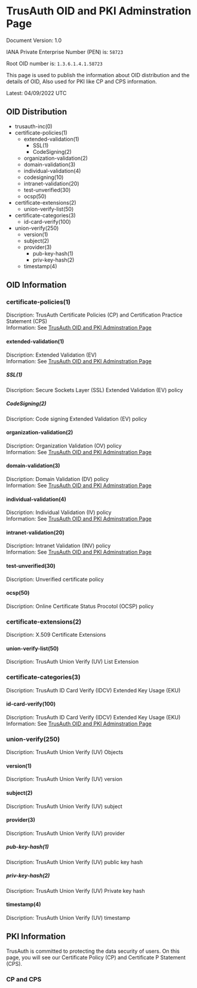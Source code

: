# TrusAuth OID and PKI Adminstration Page
<!--
IANA REQUEST-99711
IANA MODIFY-11368
-->
Document Version: 1.0

IANA Private Enterprise Number (PEN) is: `58723`

Root OID number is: `1.3.6.1.4.1.58723`

This page is used to publish the information about OID distribution and the details of OID, Also used for PKI like CP and CPS information.

Latest: 04/09/2022 UTC

## OID Distribution

- trusauth-inc(0)
- certificate-policies(1)
  - extended-validation(1)
    - SSL(1)
    - CodeSigning(2)
  - organization-validation(2)
  - domain-validation(3)
  - individual-validation(4)
  - codesigning(10)
  - intranet-validation(20)
  - test-unverified(30)
  - ocsp(50)
- certificate-extensions(2)
  - union-verify-list(50)
- certificate-categories(3)
  - id-card-verify(100)
- union-verify(250)
  - version(1)
  - subject(2)
  - provider(3)
    - pub-key-hash(1)
    - priv-key-hash(2)
  - timestamp(4)

## OID Information
### certificate-policies(1)
Discription: TrusAuth Certificate Policies (CP) and Certification Practice Statement (CPS)<br>
Information: See [TrusAuth OID and PKI Adminstration Page](http://www.trusauth.com/repository/)<br>

#### extended-validation(1)
Discription: Extended Validation (EV) <br>
Information: See [TrusAuth OID and PKI Adminstration Page](http://www.trusauth.com/repository/)<br>

##### SSL(1)
Discription: Secure Sockets Layer (SSL) Extended Validation (EV) policy<br>

##### CodeSigning(2)
Discription: Code signing Extended Validation (EV) policy<br>

#### organization-validation(2)
Discription: Organization Validation (OV) policy<br>
Information: See [TrusAuth OID and PKI Adminstration Page](http://www.trusauth.com/repository/)<br>

#### domain-validation(3)
Discription: Domain Validation (DV) policy<br>
Information: See [TrusAuth OID and PKI Adminstration Page](http://www.trusauth.com/repository/)<br>

#### individual-validation(4)
Discription: Individual Validation (IV) policy<br>
Information: See [TrusAuth OID and PKI Adminstration Page](http://www.trusauth.com/repository/)<br>

#### intranet-validation(20)
Discription: Intranet Validation (INV) policy<br>
Information: See [TrusAuth OID and PKI Adminstration Page](http://www.trusauth.com/repository/)<br>

#### test-unverified(30)
Discription: Unverified certificate policy<br>

#### ocsp(50)
Discription: Online Certificate Status Procotol (OCSP) policy<br>

### certificate-extensions(2)
Discription: X.509 Certificate Extensions<br>

#### union-verify-list(50)
Discription: TrusAuth Union Verify (UV) List Extension<br>

### certificate-categories(3)
Discription: TrusAuth ID Card Verify (IDCV) Extended Key Usage (EKU)<br>

#### id-card-verify(100)
Discription: TrusAuth ID Card Verify (IDCV) Extended Key Usage (EKU)<br>
Information: See [TrusAuth OID and PKI Adminstration Page](http://www.trusauth.com/repository/)<br>

### union-verify(250)
Discription: TrusAuth Union Verify (UV) Objects<br>

#### version(1)
Discription: TrusAuth Union Verify (UV) version<br>

#### subject(2)
Discription: TrusAuth Union Verify (UV) subject<br>

#### provider(3)
Discription: TrusAuth Union Verify (UV) provider<br>

##### pub-key-hash(1)
Discription: TrusAuth Union Verify (UV) public key hash<br>

##### priv-key-hash(2)
Discription: TrusAuth Union Verify (UV) Private key hash<br>

#### timestamp(4)
Discription: TrusAuth Union Verify (UV) timestamp<br>

## PKI Information
TrusAuth is committed to protecting the data security of users. On this page, you will see our Certificate Policy (CP) and Certificate P Statement (CPS).<br>

### CP and CPS

